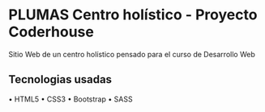 # PLUMAS Centro holístico - Proyecto Coderhouse
Sitio Web de un centro holístico pensado para el curso de Desarrollo Web

## Tecnologias usadas
• HTML5
• CSS3
• Bootstrap
• SASS
